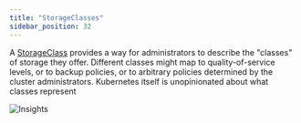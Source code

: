 ```yaml
---
title: "StorageClasses"
sidebar_position: 32
---
```


A [StorageClass](https://kubernetes.io/docs/concepts/storage/storage-classes/) provides a way for administrators to describe the "classes" of storage they offer. Different classes might map to quality-of-service levels, or to backup policies, or to arbitrary policies determined by the cluster administrators. Kubernetes itself is unopinionated about what classes represent

![Insights](/img/resource-view/storage-storageclasses.png)